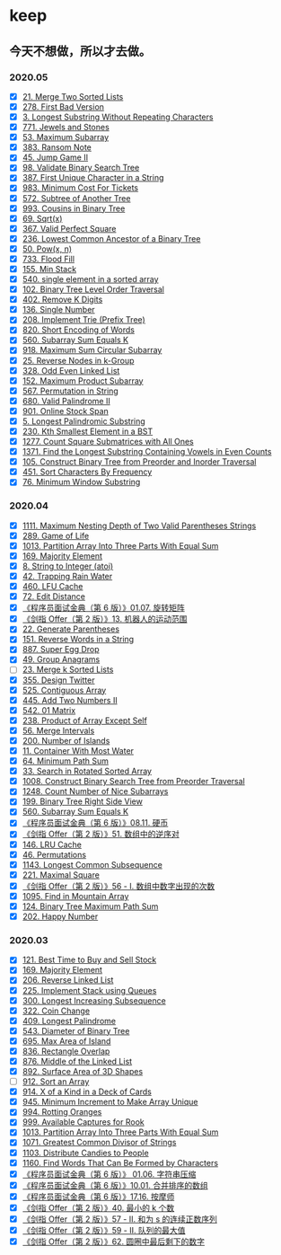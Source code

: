 # keep

## 今天不想做，所以才去做。

### 2020.05

-   [x] [21. Merge Two Sorted Lists](https://github.com/Tcdian/keep/issues/138)
-   [x] [278. First Bad Version](https://github.com/Tcdian/keep/issues/139)
-   [x] [3. Longest Substring Without Repeating Characters](https://github.com/Tcdian/keep/issues/140)
-   [x] [771. Jewels and Stones](https://github.com/Tcdian/keep/issues/141)
-   [x] [53. Maximum Subarray](https://github.com/Tcdian/keep/issues/142)
-   [x] [383. Ransom Note](https://github.com/Tcdian/keep/issues/143)
-   [x] [45. Jump Game II](https://github.com/Tcdian/keep/issues/144)
-   [x] [98. Validate Binary Search Tree](https://github.com/Tcdian/keep/issues/145)
-   [x] [387. First Unique Character in a String](https://github.com/Tcdian/keep/issues/146)
-   [x] [983. Minimum Cost For Tickets](https://github.com/Tcdian/keep/issues/147)
-   [x] [572. Subtree of Another Tree](https://github.com/Tcdian/keep/issues/148)
-   [x] [993. Cousins in Binary Tree](https://github.com/Tcdian/keep/issues/149)
-   [x] [69. Sqrt(x)](https://github.com/Tcdian/keep/issues/150)
-   [x] [367. Valid Perfect Square](https://github.com/Tcdian/keep/issues/151)
-   [x] [236. Lowest Common Ancestor of a Binary Tree](https://github.com/Tcdian/keep/issues/152)
-   [x] [50. Pow(x, n)](https://github.com/Tcdian/keep/issues/153)
-   [x] [733. Flood Fill](https://github.com/Tcdian/keep/issues/154)
-   [x] [155. Min Stack](https://github.com/Tcdian/keep/issues/155)
-   [x] [540. single element in a sorted array](https://github.com/Tcdian/keep/issues/156)
-   [x] [102. Binary Tree Level Order Traversal](https://github.com/Tcdian/keep/issues/157)
-   [x] [402. Remove K Digits](https://github.com/Tcdian/keep/issues/158)
-   [x] [136. Single Number](https://github.com/Tcdian/keep/issues/159)
-   [x] [208. Implement Trie (Prefix Tree)](https://github.com/Tcdian/keep/issues/160)
-   [x] [820. Short Encoding of Words](https://github.com/Tcdian/keep/issues/161)
-   [x] [560. Subarray Sum Equals K](https://github.com/Tcdian/keep/issues/162)
-   [x] [918. Maximum Sum Circular Subarray](https://github.com/Tcdian/keep/issues/163)
-   [x] [25. Reverse Nodes in k-Group](https://github.com/Tcdian/keep/issues/164)
-   [x] [328. Odd Even Linked List](https://github.com/Tcdian/keep/issues/165)
-   [x] [152. Maximum Product Subarray](https://github.com/Tcdian/keep/issues/166)
-   [x] [567. Permutation in String](https://github.com/Tcdian/keep/issues/167)
-   [x] [680. Valid Palindrome II](https://github.com/Tcdian/keep/issues/168)
-   [x] [901. Online Stock Span](https://github.com/Tcdian/keep/issues/169)
-   [x] [5. Longest Palindromic Substring](https://github.com/Tcdian/keep/issues/170)
-   [x] [230. Kth Smallest Element in a BST](https://github.com/Tcdian/keep/issues/171)
-   [x] [1277. Count Square Submatrices with All Ones](https://github.com/Tcdian/keep/issues/172)
-   [x] [1371. Find the Longest Substring Containing Vowels in Even Counts](https://github.com/Tcdian/keep/issues/173)
-   [x] [105. Construct Binary Tree from Preorder and Inorder Traversal](https://github.com/Tcdian/keep/issues/174)
-   [x] [451. Sort Characters By Frequency](https://github.com/Tcdian/keep/issues/175)
-   [x] [76. Minimum Window Substring](https://github.com/Tcdian/keep/issues/176)

### 2020.04

-   [x] [1111. Maximum Nesting Depth of Two Valid Parentheses Strings](https://github.com/Tcdian/keep/issues/91)
-   [x] [289. Game of Life](https://github.com/Tcdian/keep/issues/92)
-   [x] [1013. Partition Array Into Three Parts With Equal Sum](https://github.com/Tcdian/keep/issues/93)
-   [x] [169. Majority Element](https://github.com/Tcdian/keep/issues/94)
-   [x] [8. String to Integer (atoi)](https://github.com/Tcdian/keep/issues/95)
-   [x] [42. Trapping Rain Water](https://github.com/Tcdian/keep/issues/96)
-   [x] [460. LFU Cache](https://github.com/Tcdian/keep/issues/97)
-   [x] [72. Edit Distance](https://github.com/Tcdian/keep/issues/98)
-   [x] [《程序员面试金典（第 6 版）》01.07. 旋转矩阵](https://github.com/Tcdian/keep/issues/103)
-   [x] [《剑指 Offer（第 2 版）》13. 机器人的运动范围](https://github.com/Tcdian/keep/issues/104)
-   [x] [22. Generate Parentheses](https://github.com/Tcdian/keep/issues/105)
-   [x] [151. Reverse Words in a String](https://github.com/Tcdian/keep/issues/106)
-   [x] [887. Super Egg Drop](https://github.com/Tcdian/keep/issues/107)
-   [x] [49. Group Anagrams](https://github.com/Tcdian/keep/issues/108)
-   [ ] [23. Merge k Sorted Lists](https://github.com/Tcdian/keep/issues/109)
-   [x] [355. Design Twitter](https://github.com/Tcdian/keep/issues/110)
-   [x] [525. Contiguous Array](https://github.com/Tcdian/keep/issues/111)
-   [x] [445. Add Two Numbers II](https://github.com/Tcdian/keep/issues/112)
-   [x] [542. 01 Matrix](https://github.com/Tcdian/keep/issues/113)
-   [x] [238. Product of Array Except Self](https://github.com/Tcdian/keep/issues/114)
-   [x] [56. Merge Intervals](https://github.com/Tcdian/keep/issues/115)
-   [x] [200. Number of Islands](https://github.com/Tcdian/keep/issues/118)
-   [x] [11. Container With Most Water](https://github.com/Tcdian/keep/issues/119)
-   [x] [64. Minimum Path Sum](https://github.com/Tcdian/keep/issues/120)
-   [x] [33. Search in Rotated Sorted Array](https://github.com/Tcdian/keep/issues/123)
-   [x] [1008. Construct Binary Search Tree from Preorder Traversal](https://github.com/Tcdian/keep/issues/124)
-   [x] [1248. Count Number of Nice Subarrays](https://github.com/Tcdian/keep/issues/125)
-   [x] [199. Binary Tree Right Side View](https://github.com/Tcdian/keep/issues/126)
-   [x] [560. Subarray Sum Equals K](https://github.com/Tcdian/keep/issues/127)
-   [x] [《程序员面试金典（第 6 版）》08.11. 硬币](https://github.com/Tcdian/keep/issues/128)
-   [x] [《剑指 Offer（第 2 版）》51. 数组中的逆序对](https://github.com/Tcdian/keep/issues/129)
-   [x] [146. LRU Cache](https://github.com/Tcdian/keep/issues/130)
-   [x] [46. Permutations](https://github.com/Tcdian/keep/issues/131)
-   [x] [1143. Longest Common Subsequence](https://github.com/Tcdian/keep/issues/132)
-   [x] [221. Maximal Square](https://github.com/Tcdian/keep/issues/133)
-   [x] [《剑指 Offer（第 2 版）》56 - I. 数组中数字出现的次数](https://github.com/Tcdian/keep/issues/134)
-   [x] [1095. Find in Mountain Array](https://github.com/Tcdian/keep/issues/135)
-   [x] [124. Binary Tree Maximum Path Sum](https://github.com/Tcdian/keep/issues/136)
-   [x] [202. Happy Number](https://github.com/Tcdian/keep/issues/137)

### 2020.03

-   [x] [121. Best Time to Buy and Sell Stock](https://github.com/Tcdian/keep/issues/73)
-   [x] [169. Majority Element](https://github.com/Tcdian/keep/issues/94)
-   [x] [206. Reverse Linked List](https://github.com/Tcdian/keep/issues/80)
-   [x] [225. Implement Stack using Queues](https://github.com/Tcdian/keep/issues/90)
-   [x] [300. Longest Increasing Subsequence](https://github.com/Tcdian/keep/issues/99)
-   [x] [322. Coin Change](https://github.com/Tcdian/keep/issues/100)
-   [x] [409. Longest Palindrome](https://github.com/Tcdian/keep/issues/74)
-   [x] [543. Diameter of Binary Tree](https://github.com/Tcdian/keep/issues/101)
-   [x] [695. Max Area of Island](https://github.com/Tcdian/keep/issues/121)
-   [x] [836. Rectangle Overlap](https://github.com/Tcdian/keep/issues/72)
-   [x] [876. Middle of the Linked List](https://github.com/Tcdian/keep/issues/77)
-   [x] [892. Surface Area of 3D Shapes](https://github.com/Tcdian/keep/issues/83)
-   [ ] [912. Sort an Array](https://github.com/Tcdian/keep/issues/122)
-   [x] [914. X of a Kind in a Deck of Cards](https://github.com/Tcdian/keep/issues/88)
-   [x] [945. Minimum Increment to Make Array Unique](https://github.com/Tcdian/keep/issues/78)
-   [x] [994. Rotting Oranges](https://github.com/Tcdian/keep/issues/82)
-   [x] [999. Available Captures for Rook](https://github.com/Tcdian/keep/issues/86)
-   [x] [1013. Partition Array Into Three Parts With Equal Sum](https://github.com/Tcdian/keep/issues/93)
-   [x] [1071. Greatest Common Divisor of Strings](https://github.com/Tcdian/keep/issues/102)
-   [x] [1103. Distribute Candies to People](https://github.com/Tcdian/keep/issues/84)
-   [x] [1160. Find Words That Can Be Formed by Characters](https://github.com/Tcdian/keep/issues/71)
-   [x] [《程序员面试金典（第 6 版）》 01.06. 字符串压缩](https://github.com/Tcdian/keep/issues/75)
-   [x] [《程序员面试金典（第 6 版）》10.01. 合并排序的数组](https://github.com/Tcdian/keep/issues/81)
-   [x] [《程序员面试金典（第 6 版）》17.16. 按摩师](https://github.com/Tcdian/keep/issues/79)
-   [x] [《剑指 Offer（第 2 版）》40. 最小的 k 个数](https://github.com/Tcdian/keep/issues/76)
-   [x] [《剑指 Offer（第 2 版）》57 - II. 和为 s 的连续正数序列](https://github.com/Tcdian/keep/issues/85)
-   [x] [《剑指 Offer（第 2 版）》59 - II. 队列的最大值](https://github.com/Tcdian/keep/issues/87)
-   [x] [《剑指 Offer（第 2 版）》62. 圆圈中最后剩下的数字](https://github.com/Tcdian/keep/issues/89)
